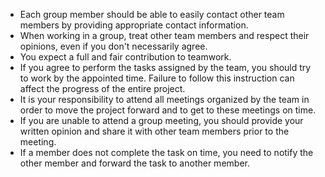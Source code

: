 - Each group member should be able to easily contact other team members by providing appropriate contact information.
- When working in a group, treat other team members and respect their opinions, even if you don't necessarily agree.
- You expect a full and fair contribution to teamwork.
- If you agree to perform the tasks assigned by the team, you should try to work by the appointed time. Failure to follow this instruction can affect the progress of the entire project.
- It is your responsibility to attend all meetings organized by the team in order to move the project forward and to get to these meetings on time.
- If you are unable to attend a group meeting, you should provide your written opinion and share it with other team members prior to the meeting.
- If a member does not complete the task on time, you need to notify the other member and forward the task to another member.